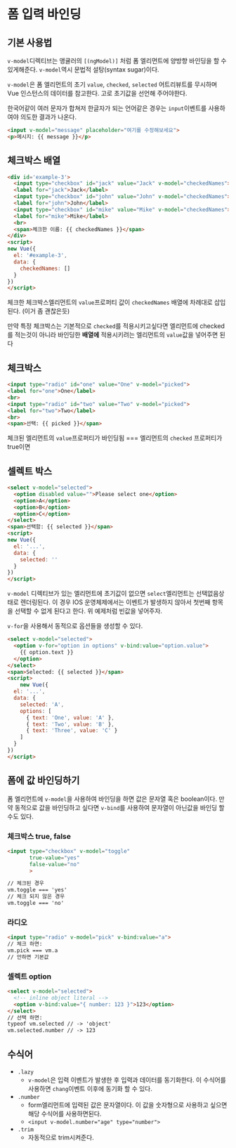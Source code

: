 # 폼 입력 바인딩



## 기본 사용법

`v-model`디렉티브는 앵귤러의  `[(ngModel)]` 처럼 폼 엘리먼트에 양방향 바인딩을 할 수 있게해준다. `v-model`역시 문법적 설탕(syntax sugar)이다. 

`v-model`은 폼 엘리먼트의 초기 `value`, `checked`, `selected` 어트리뷰트를 무시하며 Vue 인스턴스의 데이터를 참고한다. 고로 초기값을 선언해 주어야한다.

한국어같이 여러 문자가 합쳐저 한글자가 되는 언어같은 경우는 `input`이벤트를 사용하여야 의도한 결과가 나온다.



```HTML
<input v-model="message" placeholder="여기를 수정해보세요">
<p>메시지: {{ message }}</p>
```



## 체크박스 배열

```html
<div id='example-3'>
  <input type="checkbox" id="jack" value="Jack" v-model="checkedNames">
  <label for="jack">Jack</label>
  <input type="checkbox" id="john" value="John" v-model="checkedNames">
  <label for="john">John</label>
  <input type="checkbox" id="mike" value="Mike" v-model="checkedNames">
  <label for="mike">Mike</label>
  <br>
  <span>체크한 이름: {{ checkedNames }}</span>
</div>
<script>
new Vue({
  el: '#example-3',
  data: {
    checkedNames: []
  }
})
</script>
```

체크한 체크박스엘리먼트의 `value`프로퍼티 값이 `checkedNames` 배열에 차례대로 삽입된다. (이거 좀 괜찮은듯)

만약 특정 체크박스는 기본적으로 `checked`를 적용시키고싶다면 엘리먼트에 checked를 적는것이 아니라 바인딩한 **배열에** 적용시키려는 엘리먼트의 `value`값을 넣어주면 된다



## 체크박스

```html
<input type="radio" id="one" value="One" v-model="picked">
<label for="one">One</label>
<br>
<input type="radio" id="two" value="Two" v-model="picked">
<label for="two">Two</label>
<br>
<span>선택: {{ picked }}</span>
```

체크된 엘리먼트의 `value`프로퍼티가 바인딩됨 === 엘리먼트의 `checked` 프로퍼티가 true이면



## 셀렉트 박스

```html
<select v-model="selected">
  <option disabled value="">Please select one</option>
  <option>A</option>
  <option>B</option>
  <option>C</option>
</select>
<span>선택함: {{ selected }}</span>
<script>
new Vue({
  el: '...',
  data: {
    selected: ''
  }
})
</script>
```

`v-model` 디렉티브가 있는 엘리먼트에 초기값이 없으면 `select`엘리먼트는 선택없음상태로 렌더링된다. 이 경우 IOS 운영체제에서는 이벤트가 발생하지 않아서 첫번째 항목을 선택할 수 없게 된다고 한다. 위 예제처럼 빈값을 넣어주자.

`v-for`을 사용해서 동적으로 옵션들을 생성할 수 있다.

```html
<select v-model="selected">
  <option v-for="option in options" v-bind:value="option.value">
    {{ option.text }}
  </option>
</select>
<span>Selected: {{ selected }}</span>
<script>
    new Vue({
  el: '...',
  data: {
    selected: 'A',
    options: [
      { text: 'One', value: 'A' },
      { text: 'Two', value: 'B' },
      { text: 'Three', value: 'C' }
    ]
  }
})
</script>
```



## 폼에 값 바인딩하기

폼 엘리먼트에 `v-model`을 사용하여 바인딩을 하면 값은 문자열 혹은 boolean이다.  만약 동적으로 값을 바인딩하고 싶다면 `v-bind`를 사용하여 문자열이 아닌값을 바인딩 할 수도 있다.



### 체크박스 true, false

```html
<input type="checkbox" v-model="toggle"
       true-value="yes"
       false-value="no"
       >

// 체크된 경우
vm.toggle === 'yes'
// 체크 되지 않은 경우
vm.toggle === 'no'
```



### 라디오 

```html
<input type="radio" v-model="pick" v-bind:value="a">
// 체크 하면:
vm.pick === vm.a
// 안하면 기본값
```



### 셀렉트 option

```html
<select v-model="selected">
  <!-- inline object literal -->
  <option v-bind:value="{ number: 123 }">123</option>
</select>
// 선택 하면:
typeof vm.selected // -> 'object'
vm.selected.number // -> 123
```



## 수식어



- `.lazy`
  - `v-model`은 입력 이벤트가 발생한 후 입력과 데이터를 동기화한다. 이 수식어를 사용하면 `chang`이벤트 이후에 동기화 할 수 있다. 
- `.number`
  - form엘리먼트에 입력된 값은 문자열이다. 이 값을 숫자형으로 사용하고 싶으면 해당 수식어를 사용하면된다.
  - `<input v-model.number="age" type="number">`
- `.trim`
  - 자동적으로 trim시켜준다. 